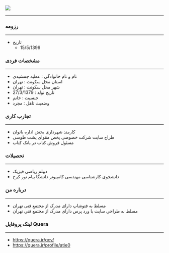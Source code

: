 ### <img src="https://avatars0.githubusercontent.com/u/69367428?s=400&u=cb77411fb2c113145329528c4f204bfce7d8314f&v=4">

---

### رزومه

---

+ تاریخ
  - 15/5/1399

### مشخصات فردی

---

+ نام و نام خانوادگی : عطیه جمشیدی
+ استان محل سکونت : تهران 
+ شهر محل سکونت : تهران
+ تاریخ تولد : 27/3/1379
+ جنسیت : خانم
+ وضعیت تاهل : مجرد

### تجارب کاری

---

+ کارمند شهرداری بخش اداره بانوان
+ طراح سایت شرکت خصوصی پخص مقوای پشت طوسی
+ مسئول فروش کتاب در بانک کتاب
  
### تحصیلات

---

+ دیپلم ریاضی فیزیک
+ دانشجوی کارشناسی مهندسی کامپیوتر دانشگا پیام نور کرج

### درباره من

---

+ مسلط به فتوشاپ دارای مدرک از مجتمع فنی تهران
+ مسلط به طراحی سایت با ورد پرس دارای مدرک از مجتمع فنی تهران
  
### لینک پروفایل Quera

---

+ https://quera.ir/qcv/
+ https://quera.ir/profile/atie0

